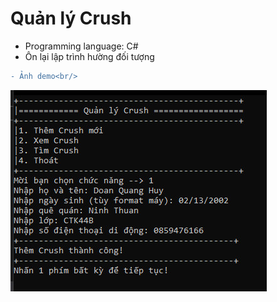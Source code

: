 # Quản lý Crush
- Programming language: C# <br/>
- Ôn lại lập trình hường đối tượng<br/>
```diff
- Ảnh demo<br/>
```
![Ảnh demo](./anhDemo.jpg?raw=true "Ảnh demo")

